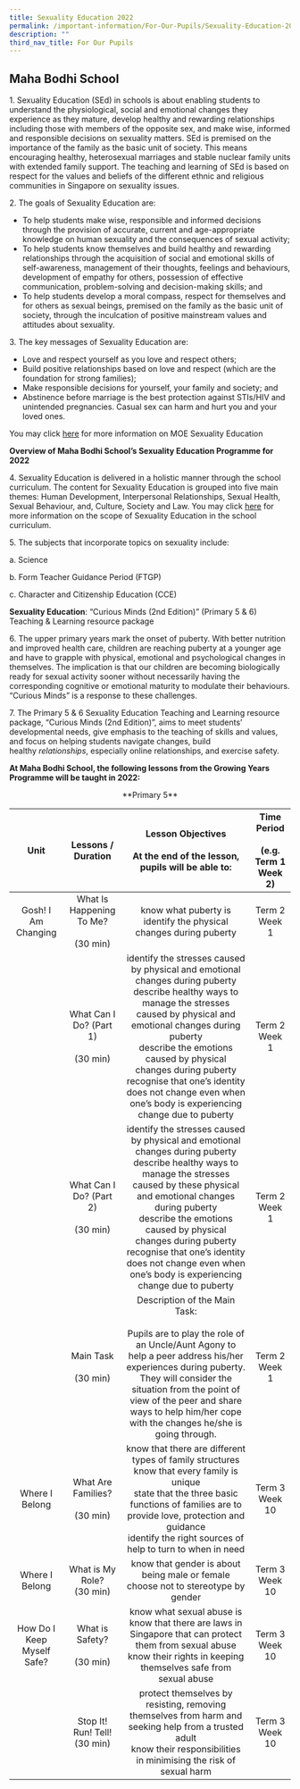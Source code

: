 ```yaml
---
title: Sexuality Education 2022
permalink: /important-information/For-Our-Pupils/Sexuality-Education-2022/
description: ""
third_nav_title: For Our Pupils
---
```

## **Maha Bodhi School**

1\. Sexuality Education (SEd) in schools is about enabling students to understand the physiological, social and emotional changes they experience as they mature, develop healthy and rewarding relationships including those with members of the opposite sex, and make wise, informed and responsible decisions on sexuality matters. SEd is premised on the importance of the family as the basic unit of society. This means encouraging healthy, heterosexual marriages and stable nuclear family units with extended family support. The teaching and learning of SEd is based on respect for the values and beliefs of the different ethnic and religious communities in Singapore on sexuality issues.

2\. The goals of Sexuality Education are:

*   To help students make wise, responsible and informed decisions through the provision of accurate, current and age-appropriate knowledge on human sexuality and the consequences of sexual activity;
*   To help students know themselves and build healthy and rewarding relationships through the acquisition of social and emotional skills of self-awareness, management of their thoughts, feelings and behaviours, development of empathy for others, possession of effective communication, problem-solving and decision-making skills; and
*   To help students develop a moral compass, respect for themselves and for others as sexual beings, premised on the family as the basic unit of society, through the inculcation of positive mainstream values and attitudes about sexuality.

3\. The key messages of Sexuality Education are:

*   Love and respect yourself as you love and respect others;
*   Build positive relationships based on love and respect (which are the foundation for strong families);
*   Make responsible decisions for yourself, your family and society; and
*   Abstinence before marriage is the best protection against STIs/HIV and unintended pregnancies. Casual sex can harm and hurt you and your loved ones.

You may click [here](https://www.moe.gov.sg/programmes/sexuality-education) for more information on MOE Sexuality Education

**Overview of Maha Bodhi School’s Sexuality Education Programme for 2022**

4\. Sexuality Education is delivered in a holistic manner through the school curriculum. The content for Sexuality Education is grouped into five main themes: Human Development, Interpersonal Relationships, Sexual Health, Sexual Behaviour, and, Culture, Society and Law. You may click [here](https://www.moe.gov.sg/programmes/sexuality-education/scope-and-teaching-approach) for more information on the scope of Sexuality Education in the school curriculum.

5. The subjects that incorporate topics on sexuality include:

a. Science

b. Form Teacher Guidance Period (FTGP)

c. Character and Citizenship Education (CCE)

**Sexuality Education**: “Curious Minds (2nd Edition)” (Primary 5 & 6) Teaching & Learning resource package

6\. The upper primary years mark the onset of puberty. With better nutrition and improved health care, children are reaching puberty at a younger age and have to grapple with physical, emotional and psychological changes in themselves. The implication is that our children are becoming biologically ready for sexual activity sooner without necessarily having the corresponding cognitive or emotional maturity to modulate their behaviours. “Curious Minds” is a response to these challenges.

7\. The Primary 5 & 6 Sexuality Education Teaching and Learning resource package, “Curious Minds (2nd Edition)”, aims to meet students’ developmental needs, give emphasis to the teaching of skills and values, and focus on helping students navigate changes, build healthy _relationships_, especially online relationships, and exercise safety.

**At Maha Bodhi School, the following lessons from the Growing Years Programme will be taught in 2022:**

<center>**Primary 5**</center>

|            Unit            |            Lessons / Duration            |                                                                                                                                                 Lesson Objectives<br><br>At the end of the lesson, pupils will be able to:                                                                                                                                                 | Time Period<br><br>(e.g. Term 1 Week 2) |
|:--------------------------:|:----------------------------------------:|:--------------------------------------------------------------------------------------------------------------------------------------------------------------------------------------------------------------------------------------------------------------------------------------------------------------------------------------------------------------------------:|:---------------------------------------:|
|     Gosh! I Am Changing    | What Is Happening To Me?<br><br>(30 min) |  know what puberty is<br> identify the physical changes during puberty                                                                                                                                                                                                                                                                                                     |              Term 2 Week 1              |
|                            |  What Can I Do? (Part 1)<br><br>(30 min) | identify the stresses caused by physical and emotional changes during puberty<br>describe healthy ways to manage the stresses caused by physical and emotional changes during puberty<br>describe the emotions caused by physical changes during puberty<br>recognise that one’s identity does not change even when one’s body is experiencing change due to puberty       |              Term 2 Week 1              |
|                            |  What Can I Do? (Part 2)<br><br>(30 min) | identify the stresses caused by physical and emotional changes during puberty<br>describe healthy ways to manage the stresses caused by these physical and emotional changes during puberty<br>describe the emotions caused by physical changes during puberty<br>recognise that one’s identity does not change even when one’s body is experiencing change due to puberty |              Term 2 Week 1              |
|                            |         Main Task<br><br>(30 min)        |                                    Description of the Main Task:<br><br>Pupils are to play the role of an Uncle/Aunt Agony to help a peer address his/her experiences during puberty. They will consider the situation from the point of view of the peer and share ways to help him/her cope with the changes he/she is going through.                                    |              Term 2 Week 1              |
|       Where I Belong       |  What Are Families?<br><br>(30 min)<br>  | know that there are different types of family structures<br>know that every family is unique<br>state that the three basic functions of families are to provide love, protection and guidance<br>identify the right sources of help to turn to when in need                                                                                                                |              Term 3 Week 10             |
|       Where I Belong       |       What is My Role?<br> (30 min)      | know that gender is about being male or female<br>choose not to stereotype by gender                                                                                                                                                                                                                                                                                       |              Term 3 Week 10             |
| How Do I Keep Myself Safe? |      What is Safety?<br><br>(30 min)     | know what sexual abuse is<br>know that there are laws in Singapore that can protect them from sexual abuse<br>know their rights in keeping themselves safe from sexual abuse                                                                                                                                                                                               |              Term 3 Week 10             |
|                            |      Stop It! Run! Tell!<br>(30 min)     | protect themselves by resisting, removing themselves from harm and seeking help from a trusted adult<br>know their responsibilities in minimising the risk of sexual harm                                                                                                                                                                                                  |              Term 3 Week 10             |